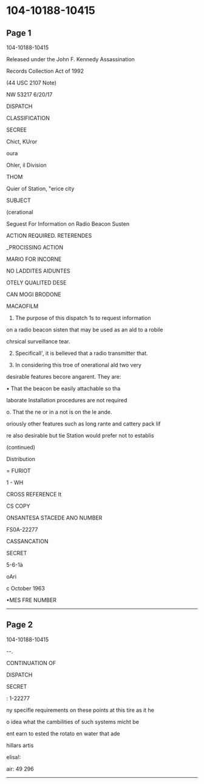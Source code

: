 # 104-10188-10415

## Page 1

104-10188-10415

Released under the John F. Kennedy Assassination

Records Collection Act of 1992

(44 USC 2107 Note)

NW 53217 6/20/17

DISPATCH

CLASSIFICATION

SECREE

Chict, KUror

oura

Ohler, il Division

THOM

Quier of Station, "erice city

SUBJECT

(cerational

Seguest For Information on Radio Beacon Susten

ACTION REQUIRED. RETERENDES

_PROCISSING ACTION

MARIO FOR INCORNE

NO LADDITES AIDUNTES

OTELY QUALITED DESE

CAN MOGI BRODONE

MACAOFILM

1. The purpose of this dispatch 1s to request information

on a radio beacon sisten that may be used as an ald to a robile

chrsical surveillance tear.

2. Specificall', it is belleved that a radio transmitter that.

3. In considering this troe of onerational ald two very

desirable features becore angarent. They are:

• That the beacon be easily attachable so tha

laborate Installation procedures are not required

o. That the ne or in a not is on the le ande.

oriously other features such as long rante and cattery pack lif

re also desirable but tie Station would prefer not to establis

(continued)

Distribution

= FURIOT

1 - WH

CROSS REFERENCE It

CS COPY

ONSANTESA STACEDE ANO NUMBER

FS0A-22277

CASSANCATION

SECRET

5-6-1à

oAri

c October 1963

•MES FRE NUMBER

---

## Page 2

104-10188-10415

--.

CONTINUATION OF

DISPATCH

SECRET

: 1-22277

ny specifle requirements on these points at this tire as it he

o idea what the cambilities of such systems micht be

ent earn to ested the rotato en water that ade

hillars artis

elisa!:

air: 49 296

---

